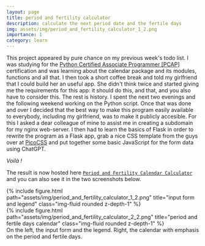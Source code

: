 ```yaml
---
layout: page
title: period and fertility calculator
description: calculate the next period date and the fertile days
img: assets/img/period_and_fertility_calculator_1_2.png
importance: 1
category: learn
---
```


This project appeared by pure chance on my previous week's todo list. I was studying for the [Python Certified Associate Programmer \[PCAP\]](https://pythoninstitute.org/pcap) certification and was learning about the calendar package and its modules, functions and all that. I then took a short coffee break and told my girlfriend that I could build her an useful app. She didn't think twice and started giving me the requirements for this app: it should do this, and that, and you also have to consider this. The rest is history. I spent the next two evenings and the following weekend working on the Python script. Once that was done and over I decided that the best way to make this program easily available to everybody, including my girlfriend, was to make it publicly accesible. For this I asked a dear colleague of mine to assist me in creating a subdomain for my nginx web-server. I then had to learn the basics of Flask in order to rewrite the program as a Flask app, grab a nice CSS template from the guys over at [PicoCSS](https://picocss.com/) and put together some basic JavaScript for the form data using ChatGPT.

_Voilà !_ 

The result is now hosted here [`Period and Fertility Calendar Calculator`](https://stefanrosu.ro/period-and-fertility-calculator) and you can also see it in the two screenshots below.

<div class="row">
    <div class="col-sm mt-3 mt-md-0">
        {% include figure.html path="assets/img/period_and_fertility_calculator_1_2.png" title="input form and legend" class="img-fluid rounded z-depth-1" %}
    </div>
    <div class="col-sm mt-3 mt-md-0">
        {% include figure.html path="assets/img/period_and_fertility_calculator_2_2.png" title="period and fertile days calendar" class="img-fluid rounded z-depth-1" %}
    </div>
</div>
<div class="caption">
    On the left, the input form and the legend. Right, the calendar with emphasis on the period and fertile days.
</div>